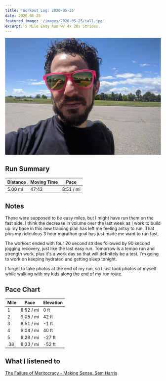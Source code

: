 ```yaml
---
title: 'Workout Log: 2020-05-25'
date: 2020-05-25
featured_image: '/images/2020-05-25/tall.jpg'
excerpt: 5 Mile Easy Run w/ 4x 20s Strides.
---
```


![](/images/2020-05-25/wide.jpg)


## Run Summary

| Distance   | Moving Time          	| Pace        |
|------------|------------------------|-------------|
|  5.00 mi   | 47:42                  |  8:51 / mi  |

## Notes

These were supposed to be easy miles, but I might have run them on the fast side. I think the decrease in volume over the last week as I work to build up my base in this new training plan has left me feeling antsy to run. That plus my ridiculous 3 hour marathon goal has just made me want to run fast.

The workout ended with four 20 second strides followed by 90 second jogging recovery, just like the last easy run. Tomorrow is a tempo run and strength work, plus it's a work day so that will definitely be a test. I'm going to work on keeping hydrated and getting sleep tonight.

I forgot to take photos at the end of my run, so I just took photos of myself while walking with my kids along the end of my run route.

## Pace Chart

| Mile | Pace          	| Elevation   |
|------|----------------|-------------|
| 1    |   8:52 / mi    |  0 ft       |
| 2    |   9:05 / mi    | 42 ft       |
| 3    |   8:51 / mi    | -1 ft       |
| 4    |   9:04 / mi    | 40 ft       |
| 5    |   8:28 / mi    | -27 ft      |
| .38  |   8:33 / mi    | -52 ft      |

## What I listened to
[The Failure of Meritocracy - Making Sense, Sam Harris](https://samharris.org/podcasts/205-failure-meritocracy/)
